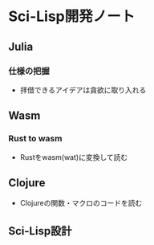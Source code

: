 # Sci-Lisp開発ノート

## Julia

### 仕様の把握

- 拝借できるアイデアは貪欲に取り入れる

## Wasm

### Rust to wasm

- Rustをwasm(wat)に変換して読む

## Clojure

- Clojureの関数・マクロのコードを読む

## Sci-Lisp設計
